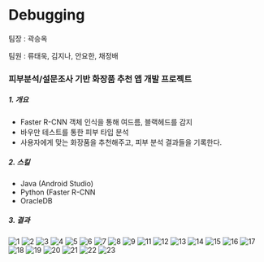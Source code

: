 # Debugging
<p>팀장 : 곽승옥</p>
<p>팀원 : 류태욱, 김지나, 안요한, 채정배</p>


### 피부분석/설문조사 기반 화장품 추천 앱 개발 프로젝트
##### 1.  개요
- Faster R-CNN 객체 인식을 통해 여드름, 블랙헤드를 감지
- 바우만 테스트를 통한 피부 타입 분석
- 사용자에게 맞는 화장품을 추천해주고, 피부 분석 결과들을 기록한다.

##### 2.  스킬
- Java (Android Studio) 
- Python (Faster R-CNN 
- OracleDB

##### 3.  결과

![1](https://user-images.githubusercontent.com/48702606/157671436-43627758-d2ed-45fe-bbd2-676259857de2.png)
![2](https://user-images.githubusercontent.com/48702606/157671441-a71b744a-debe-4dda-8089-c2364fcbb5e8.png)
![3](https://user-images.githubusercontent.com/48702606/157671444-e01239a0-a8f2-474e-bdfd-414ad51ffe0d.png)
![4](https://user-images.githubusercontent.com/48702606/157671446-50ab674c-a6f0-4fd4-ba62-ba31f236f8e6.png)
![5](https://user-images.githubusercontent.com/48702606/157671448-e31f08f9-143b-49ac-82cd-3baa5d99b117.png)
![6](https://user-images.githubusercontent.com/48702606/157671451-7d4fc414-444c-4a99-90e7-780efcb2fc54.png)
![7](https://user-images.githubusercontent.com/48702606/157671455-6f8ba2b6-08b1-42cc-bf55-88206c6571b6.png)
![8](https://user-images.githubusercontent.com/48702606/157671460-cd32c4cd-545b-49fd-ba96-4a64354f6922.png)
![9](https://user-images.githubusercontent.com/48702606/157671465-60d46aca-1147-4dc9-9eee-a1d7f0f346a4.png)
![11](https://user-images.githubusercontent.com/48702606/157671467-f64d89b1-22fa-4aeb-a59b-256c81a39239.png)
![12](https://user-images.githubusercontent.com/48702606/157671471-7efa85dd-1209-4164-b68f-e0ad9904e60f.png)
![13](https://user-images.githubusercontent.com/48702606/157671475-9dcfbb04-25ef-44f2-856b-86271a258df9.png)
![14](https://user-images.githubusercontent.com/48702606/157671476-b1afbc23-5b5b-476f-b6c6-a0c8e13ae517.png)
![15](https://user-images.githubusercontent.com/48702606/157671482-e556900f-97d7-4a32-8a9a-7b307acd72ac.png)
![16](https://user-images.githubusercontent.com/48702606/157671484-8b8c6b79-3ee4-4e66-bb0f-11e0d2a95a9d.png)
![17](https://user-images.githubusercontent.com/48702606/157671489-76eb48ff-a5e2-4af6-a6bd-7b2f2351b1ec.png)
![18](https://user-images.githubusercontent.com/48702606/157671491-dbe1118c-5276-4cb9-8b64-79d465d7217c.png)
![19](https://user-images.githubusercontent.com/48702606/157671494-31948e06-1bfb-488f-80ff-ed9b32463ada.png)
![20](https://user-images.githubusercontent.com/48702606/157671495-ebe90f77-7bc0-4d34-8c3e-81d070c7ee5c.png)
![21](https://user-images.githubusercontent.com/48702606/157671497-abaf6bdc-b8f0-488b-8a12-bcf4fcc34d91.png)
![22](https://user-images.githubusercontent.com/48702606/157671502-727a21cb-4722-47a6-8739-2d35cfadfab7.png)
![23](https://user-images.githubusercontent.com/48702606/157671504-d52408d1-7f4c-45b3-8bd5-f023bb04647b.png)


